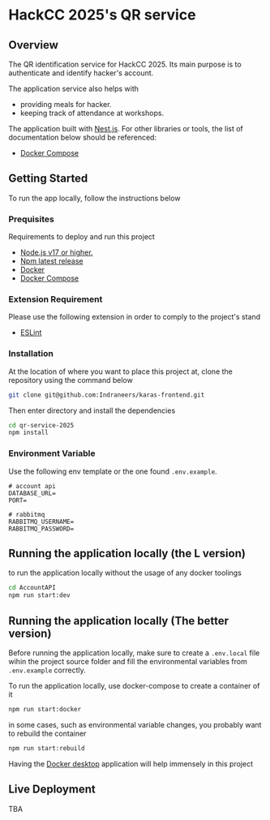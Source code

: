 # HackCC 2025's QR service

## Overview

The QR identification service for HackCC 2025. Its main purpose is to authenticate and identify hacker's account.


The application service also helps with
- providing meals for hacker.
- keeping track of attendance at workshops.

The application built with [Nest.js](https://nestjs.com/). For other libraries or tools, the list of documentation below should be referenced:
- [Docker Compose](https://docs.docker.com/compose/intro/compose-application-model/)

## Getting Started
To run the app locally, follow the instructions below

### Prequisites
Requirements to deploy and run this project
- [Node.js v17 or higher.](https://nodejs.org/en/about/previous-releases)
- [Npm latest release](https://www.npmjs.com/)
- [Docker](https://www.docker.com/)
- [Docker Compose](https://docs.docker.com/compose/install/)

### Extension Requirement
Please use the following extension in order to comply to the project's stand
- [ESLint](https://marketplace.visualstudio.com/items?itemName=dbaeumer.vscode-eslint)

### Installation
At the location of where you want to place this project at, clone the repository using the command below
```bash
git clone git@github.com:Indraneers/karas-frontend.git
```

Then enter directory and install the dependencies
```bash
cd qr-service-2025
npm install
```

### Environment Variable
Use the following env template or the one found `.env.example`.
```
# account api
DATABASE_URL=
PORT=

# rabbitmq
RABBITMQ_USERNAME=
RABBITMQ_PASSWORD=
```

## Running the application locally (the L version)
to run the application locally without the usage of any docker toolings
```bash
cd AccountAPI
npm run start:dev
```

## Running the application locally (The better version)
Before running the application locally, make sure to create a `.env.local` file wihin the project source folder and fill the environmental variables from `.env.example` correctly. 

To run the application locally, use docker-compose to create a container of it
```bash
npm run start:docker
```

in some cases, such as environmental variable changes, you probably want to rebuild the container
```bash
npm run start:rebuild
```

Having the [Docker desktop](https://www.docker.com/) application will help immensely in this project

## Live Deployment
TBA

